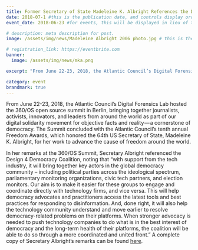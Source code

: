 ```yaml
---
title: Former Secretary of State Madeleine K. Albright References the D4D Coalition in Berlin
date: 2018-07-1 #this is the publication date, and controls display order.
event_date: 2018-06-23 #for events, this will be displayed in lieu of the post date.

# description: meta description for post.
image: /assets/img/news/Madeleine Albright 2006 photo.jpg # this is the "thumbnail" image used for teaser and social media contexts throughout the site.

# registration_link: https://eventbrite.com
banner:
  image: /assets/img/news/mka.png

excerpt: "From June 22-23, 2018, the Atlantic Council’s Digital Forensics Lab hosted the 360/OS open source summit in Berlin, bringing together journalists, activists, innovators, and leaders from around the world as part of our digital solidarity movement for objective facts and reality — a cornerstone of democracy."

category: event
brandmark: true
---
```

From June 22-23, 2018, the Atlantic Council’s Digital Forensics Lab hosted the 360/OS open source summit in Berlin, bringing together journalists, activists, innovators, and leaders from around the world as part of our digital solidarity movement for objective facts and reality — a cornerstone of democracy. The Summit concluded with the Atlantic Council’s tenth annual Freedom Awards, which honored the 64th US Secretary of State, Madeleine K. Albright, for her work to advance the cause of freedom around the world. 

In her remarks at the 360/OS Summit, Secretary Albright referenced the Design 4 Democracy Coalition, noting that “with support from the tech industry, it will bring together key actors in the global democracy community – including political parties across the ideological spectrum, parliamentary monitoring organizations, civic tech partners, and election monitors.  Our aim is to make it easier for these groups to engage and coordinate directly with technology firms, and vice versa.  This will help democracy advocates and practitioners access the latest tools and best practices for responding to disinformation.  And, done right, it will also help the technology community understand and move earlier to resolve democracy-related problems on their platforms.  When stronger advocacy is needed to push technology companies to do what is in the best interest of democracy and the long-term health of their platforms, the coalition will be able to do so through a more coordinated and united front.”  A complete copy of Secretary Albright’s remarks can be found [here][here]. 

[here]: http://www.atlanticcouncil.org/news/transcripts/secretary-albright-at-360-os-summit-democracy-s-enemies-have-become-adept-at-polluting-social-media-platforms-with-rumors-disinformation-and-anti-democratic-propaganda
